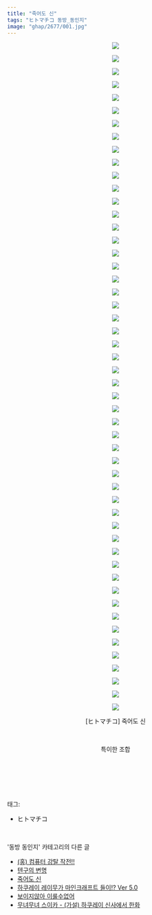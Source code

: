 ```yaml
---
title: "죽어도 신"
tags: "ヒトマチコ 동방_동인지"
image: "ghap/2677/001.jpg"
---
```

<div class="article">
<p style="text-align: center; clear: none; float: none;"><img src="{{ site.nasurl }}/ghap/2677/001.jpg"/></p>
<p style="text-align: center; clear: none; float: none;"><img src="{{ site.nasurl }}/ghap/2677/002.jpg"/></p>
<p style="text-align: center; clear: none; float: none;"><img src="{{ site.nasurl }}/ghap/2677/003.jpg"/></p>
<p style="text-align: center; clear: none; float: none;"><img src="{{ site.nasurl }}/ghap/2677/004.jpg"/></p>
<p style="text-align: center; clear: none; float: none;"><img src="{{ site.nasurl }}/ghap/2677/005.jpg"/></p>
<p style="text-align: center; clear: none; float: none;"><img src="{{ site.nasurl }}/ghap/2677/006.jpg"/></p>
<p style="text-align: center; clear: none; float: none;"><img src="{{ site.nasurl }}/ghap/2677/007.jpg"/></p>
<p style="text-align: center; clear: none; float: none;"><img src="{{ site.nasurl }}/ghap/2677/008.jpg"/></p>
<p style="text-align: center; clear: none; float: none;"><img src="{{ site.nasurl }}/ghap/2677/009.jpg"/></p>
<p style="text-align: center; clear: none; float: none;"><img src="{{ site.nasurl }}/ghap/2677/010.jpg"/></p>
<p style="text-align: center; clear: none; float: none;"><img src="{{ site.nasurl }}/ghap/2677/011.jpg"/></p>
<p style="text-align: center; clear: none; float: none;"><img src="{{ site.nasurl }}/ghap/2677/012.jpg"/></p>
<p style="text-align: center; clear: none; float: none;"><img src="{{ site.nasurl }}/ghap/2677/013.jpg"/></p>
<p style="text-align: center; clear: none; float: none;"><img src="{{ site.nasurl }}/ghap/2677/014.jpg"/></p>
<p style="text-align: center; clear: none; float: none;"><img src="{{ site.nasurl }}/ghap/2677/015.jpg"/></p>
<p style="text-align: center; clear: none; float: none;"><img src="{{ site.nasurl }}/ghap/2677/016.jpg"/></p>
<p style="text-align: center; clear: none; float: none;"><img src="{{ site.nasurl }}/ghap/2677/017.jpg"/></p>
<p style="text-align: center; clear: none; float: none;"><img src="{{ site.nasurl }}/ghap/2677/018.jpg"/></p>
<p style="text-align: center; clear: none; float: none;"><img src="{{ site.nasurl }}/ghap/2677/019.jpg"/></p>
<p style="text-align: center; clear: none; float: none;"><img src="{{ site.nasurl }}/ghap/2677/020.jpg"/></p>
<p style="text-align: center; clear: none; float: none;"><img src="{{ site.nasurl }}/ghap/2677/021.jpg"/></p>
<p style="text-align: center; clear: none; float: none;"><img src="{{ site.nasurl }}/ghap/2677/022.jpg"/></p>
<p style="text-align: center; clear: none; float: none;"><img src="{{ site.nasurl }}/ghap/2677/023.jpg"/></p>
<p style="text-align: center; clear: none; float: none;"><img src="{{ site.nasurl }}/ghap/2677/024.jpg"/></p>
<p style="text-align: center; clear: none; float: none;"><img src="{{ site.nasurl }}/ghap/2677/025.jpg"/></p>
<p style="text-align: center; clear: none; float: none;"><img src="{{ site.nasurl }}/ghap/2677/026.jpg"/></p>
<p style="text-align: center; clear: none; float: none;"><img src="{{ site.nasurl }}/ghap/2677/027.jpg"/></p>
<p style="text-align: center; clear: none; float: none;"><img src="{{ site.nasurl }}/ghap/2677/028.jpg"/></p>
<p style="text-align: center; clear: none; float: none;"><img src="{{ site.nasurl }}/ghap/2677/029.jpg"/></p>
<p style="text-align: center; clear: none; float: none;"><img src="{{ site.nasurl }}/ghap/2677/030.jpg"/></p>
<p style="text-align: center; clear: none; float: none;"><img src="{{ site.nasurl }}/ghap/2677/031.jpg"/></p>
<p style="text-align: center; clear: none; float: none;"><img src="{{ site.nasurl }}/ghap/2677/032.jpg"/></p>
<p style="text-align: center; clear: none; float: none;"><img src="{{ site.nasurl }}/ghap/2677/033.jpg"/></p>
<p style="text-align: center; clear: none; float: none;"><img src="{{ site.nasurl }}/ghap/2677/034.jpg"/></p>
<p style="text-align: center; clear: none; float: none;"><img src="{{ site.nasurl }}/ghap/2677/035.jpg"/></p>
<p style="text-align: center; clear: none; float: none;"><img src="{{ site.nasurl }}/ghap/2677/036.jpg"/></p>
<p style="text-align: center; clear: none; float: none;"><img src="{{ site.nasurl }}/ghap/2677/037.jpg"/></p>
<p style="text-align: center; clear: none; float: none;"><img src="{{ site.nasurl }}/ghap/2677/038.jpg"/></p>
<p style="text-align: center; clear: none; float: none;"><img src="{{ site.nasurl }}/ghap/2677/039.jpg"/></p>
<p style="text-align: center; clear: none; float: none;"><img src="{{ site.nasurl }}/ghap/2677/040.jpg"/></p>
<p style="text-align: center; clear: none; float: none;"><img src="{{ site.nasurl }}/ghap/2677/041.jpg"/></p>
<p style="text-align: center; clear: none; float: none;"><img src="{{ site.nasurl }}/ghap/2677/042.jpg"/></p>
<p style="text-align: center; clear: none; float: none;"><img src="{{ site.nasurl }}/ghap/2677/043.jpg"/></p>
<p style="text-align: center; clear: none; float: none;"><img src="{{ site.nasurl }}/ghap/2677/044.jpg"/></p>
<p style="text-align: center; clear: none; float: none;"><img src="{{ site.nasurl }}/ghap/2677/045.jpg"/></p>
<p style="text-align: center; clear: none; float: none;"><img src="{{ site.nasurl }}/ghap/2677/046.jpg"/></p>
<p style="text-align: center; clear: none; float: none;"><img src="{{ site.nasurl }}/ghap/2677/047.jpg"/></p>
<p style="text-align: center; clear: none; float: none;"><img src="{{ site.nasurl }}/ghap/2677/048.jpg"/></p>
<p style="text-align: center; clear: none; float: none;"><img src="{{ site.nasurl }}/ghap/2677/049.jpg"/></p>
<p style="text-align: center; clear: none; float: none;"><img src="{{ site.nasurl }}/ghap/2677/050.jpg"/></p>
<p style="text-align: center; clear: none; float: none;"><img src="{{ site.nasurl }}/ghap/2677/051.jpg"/></p>
<p style="text-align: center; clear: none; float: none;"><img src="{{ site.nasurl }}/ghap/2677/052.jpg"/></p>
<p style="text-align: center; clear: none; float: none;">[ヒトマチコ] 죽어도 신</p>
<p style="text-align: center; clear: none; float: none;"><br/></p>
<p style="text-align: center; clear: none; float: none;">특이한 조합</p>
<p style="text-align: center; clear: none; float: none;"><br/></p>
<p><br/></p>
</div><br/>
<div class="tagTrail">
<p>태그: </p>
<ul>
<li>ヒトマチコ</li>
</ul>
</div><br/>
<div class="another">
<p>'동방 동인지' 카테고리의 다른 글</p>
<ul>
<li><a href="/2016-10-25-ghap_2679">(홍) 컴퓨터 강탈 작전!!</a></li>
<li><a href="/2016-10-25-ghap_2678">텐구의 변명</a></li>
<li><a href="/2016-10-24-ghap_2677">죽어도 신</a></li>
<li><a href="/2016-10-24-ghap_2676">하쿠레이 레이무가 마인크래프트 들이!? Ver 5.0</a></li>
<li><a href="/2016-10-24-ghap_2675">보이지않아 이룰수없어</a></li>
<li><a href="/2016-10-23-ghap_2674">무녀무녀 스이카 - (가설) 하쿠레이 신사에서 한화</a></li>
</ul>
</div><br/>
<div class="cb_module cb_fluid">
<div class="cb_wrt cb_profile">
</div><!-- commentList close -->
</div><br/>
